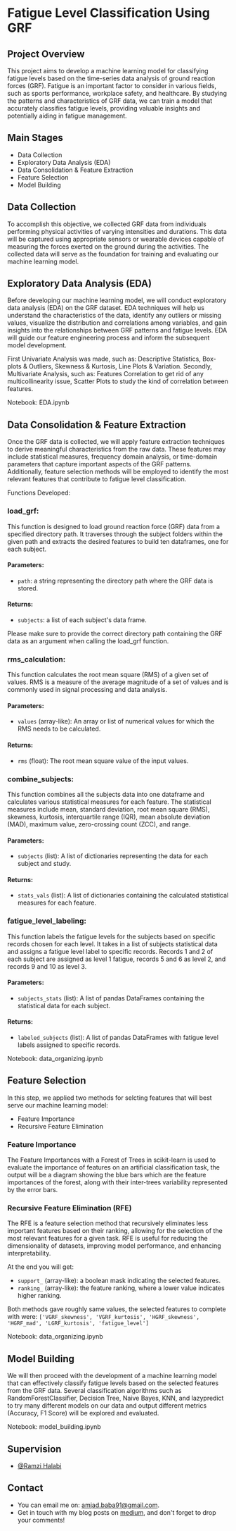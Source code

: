 # Fatigue Level Classification Using GRF

## Project Overview
This project aims to develop a machine learning model for classifying fatigue levels based on the time-series data analysis of ground reaction forces (GRF). Fatigue is an important factor to consider in various fields, such as sports performance, workplace safety, and healthcare. By studying the patterns and characteristics of GRF data, we can train a model that accurately classifies fatigue levels, providing valuable insights and potentially aiding in fatigue management.

## Main Stages
*  Data Collection
*  Exploratory Data Analysis (EDA)
*  Data Consolidation & Feature Extraction
*  Feature Selection
*  Model Building

## Data Collection
To accomplish this objective, we collected GRF data from individuals performing physical activities of varying intensities and durations. This data will be captured using appropriate sensors or wearable devices capable of measuring the forces exerted on the ground during the activities. The collected data will serve as the foundation for training and evaluating our machine learning model.

## Exploratory Data Analysis (EDA)
Before developing our machine learning model, we will conduct exploratory data analysis (EDA) on the GRF dataset. EDA techniques will help us understand the characteristics of the data, identify any outliers or missing values, visualize the distribution and correlations among variables, and gain insights into the relationships between GRF patterns and fatigue levels. EDA will guide our feature engineering process and inform the subsequent model development.

First Univariate Analysis was made, such as: Descriptive Statistics, Box-plots & Outliers, Skewness & Kurtosis, Line Plots & Variation. Secondly, Multivariate Analysis, such as: Features Correlation to get rid of any multicollinearity issue, Scatter Plots to study the kind of correlation between features.

Notebook: EDA.ipynb

## Data Consolidation & Feature Extraction
Once the GRF data is collected, we will apply feature extraction techniques to derive meaningful characteristics from the raw data. These features may include statistical measures, frequency domain analysis, or time-domain parameters that capture important aspects of the GRF patterns. Additionally, feature selection methods will be employed to identify the most relevant features that contribute to fatigue level classification.

Functions Developed:

### load_grf:
This function is designed to load ground reaction force (GRF) data from a specified directory path. It traverses through the subject  folders within the given path and extracts the desired features to build ten dataframes, one for each subject.

#### Parameters:
* `path`: a string representing the directory path where the GRF data is stored.

#### Returns:
* `subjects`: a list of each subject's data frame.

Please make sure to provide the correct directory path containing the GRF data as an argument when calling the load_grf function.

### rms_calculation:
This function calculates the root mean square (RMS) of a given set of values. RMS is a measure of the average magnitude of a set of values and is commonly used in signal processing and data analysis. 

#### Parameters:
* `values` (array-like): An array or list of numerical values for which the RMS needs to be calculated.

#### Returns:
* `rms` (float): The root mean square value of the input values.

### combine_subjects:
This function combines all the subjects data into one dataframe and calculates various statistical measures for each feature. The statistical measures include mean, standard deviation, root mean square (RMS), skewness, kurtosis, interquartile range (IQR), mean absolute deviation (MAD), maximum value, zero-crossing count (ZCC), and range.

#### Parameters:
* `subjects` (list): A list of dictionaries representing the data for each subject and study.

#### Returns:
* `stats_vals` (list): A list of dictionaries containing the calculated statistical measures for each feature.

### fatigue_level_labeling:
This function labels the fatigue levels for the subjects based on specific records chosen for each level. It takes in a list of subjects statistical data and assigns a fatigue level label to specific records. Records 1 and 2 of each subject are assigned as level 1 fatigue, records 5 and 6 as level 2, and records 9 and 10 as level 3.

#### Parameters:
* `subjects_stats` (list): A list of pandas DataFrames containing the statistical data for each subject.

#### Returns:
* `labeled_subjects` (list): A list of pandas DataFrames with fatigue level labels assigned to specific records.

Notebook: data_organizing.ipynb

## Feature Selection
In this step, we applied two methods for selcting features that will best serve our machine learning model:

* Feature Importance
* Recursive Feature Elimination

### Feature Importance
The Feature Importances with a Forest of Trees in scikit-learn is used to evaluate the importance of features on an artificial classification task, the output will be a diagram showing the blue bars which are the feature importances of the forest, along with their inter-trees variability represented by the error bars. 

### Recursive Feature Elimination (RFE)
The RFE is a feature selection method that recursively eliminates less important features based on their ranking, allowing for the selection of the most relevant features for a given task. RFE is useful for reducing the dimensionality of datasets, improving model performance, and enhancing interpretability.

At the end you will get:
* ```support_``` (array-like): a boolean mask indicating the selected features.
* ```ranking_``` (array-like): the feature ranking, where a lower value indicates higher ranking.

Both methods gave roughly same values, the selected features to complete with were: ```['VGRF_skewness', 'VGRF_kurtosis', 'HGRF_skewness', 'HGRF_mad', 'LGRF_kurtosis', 'fatigue_level']```

Notebook: data_organizing.ipynb

##  Model Building
We will then proceed with the development of a machine learning model that can effectively classify fatigue levels based on the selected features from the GRF data. Several classification algorithms such as RandomForestClassifier, Decision Tree, Naive Bayes, KNN, and lazypredict to try many different models on our data and output different metrics (Accuracy, F1 Score) will be explored and evaluated.

Notebook: model_building.ipynb

## Supervision
* [@Ramzi Halabi](https://github.com/RamziHalabi) 

## Contact
* You can email me on: amjad.baba91@gmail.com.  
* Get in touch with my blog posts on [medium](https://medium.com/@amjadelbaba), and don't forget to drop your comments!
